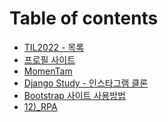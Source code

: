 # Table of contents

* [TIL2022 - 목록](README.md)
* [프로필 사이트](01\)\_firebase-portfolio/README.md)
* [MomenTam](02\)\_mometam/README.md)
* [Django Study - 인스타그램 클론](03\)\_PyCharm\_Django\_Instagram/README.md)
* [Bootstrap 사이트 사용방법](06\)\_bootstrap-study/Readme.md)
* [12)\_RPA](12-\_rpa/README.md)
